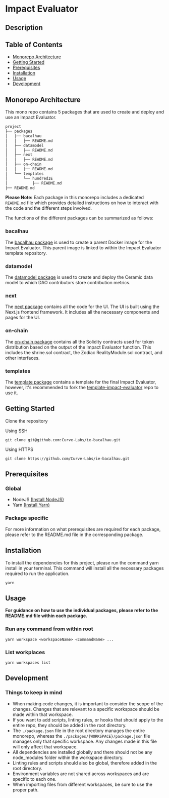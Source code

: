 # Impact Evaluator

## Description

## Table of Contents

- [Monorepo Architecture](#monorepo-architecture)
- [Getting Started](#getting-started)
- [Prerequisites](#prerequisites)
- [Installation](#installation)
- [Usage](#usage)
- [Development](#development)

## Monorepo Architecture

This mono repo contains 5 packages that are used to create and deploy and use an Impact Evaluator.

```sh
project
├── packages
│   ├── bacalhau
│   │   ├── README.md
│   ├── datamodel
│   │   ├── README.md
│   ├── next
│   │   ├── README.md
│   ├── on-chain
│   │   ├── README.md
│   └── templates
│       └── hundredIE
│           ├── README.md
├── README.md
```

**Please Note:** Each package in this monorepo includes a dedicated `README.md` file which provides detailed instructions on how to interact with the code and the different steps involved.

The functions of the different packages can be summarized as follows:

### bacalhau

The [bacalhau package](./packages/bacalhau/) is used to create a parent Docker image for the Impact Evaluator. This parent image is linked to within the Impact Evaluator template repository.

### datamodel

The [datamodel package](./packages/datamodel/) is used to create and deploy the Ceramic data model to which DAO contributors store contribution metrics.

### next

The [next package](./packages/next/) contains all the code for the UI. The UI is built using the Next.js frontend framework. It includes all the necessary components and pages for the UI.

### on-chain

The [on-chain package](./packages/on-chain/)
contains all the Solidity contracts used for token distribution based on the output of the Impact Evaluator function. This includes the shrine.sol contract, the Zodiac RealityModule.sol contract, and other interfaces.

### templates

The [template package](./packages/templates/) contains a template for the final Impact Evaluator, however, it's recommended to fork the [template-impact-evaluator](https://github.com/Curve-Labs/template-impact-evaluator) repo to use it.

## Getting Started

Clone the repository

Using SSH

```
git clone git@github.com:Curve-Labs/ie-bacalhau.git
```

Using HTTPS

```
git clone https://github.com/Curve-Labs/ie-bacalhau.git
```

## Prerequisites

### Global

- NodeJS [(Install NodeJS)](https://nodejs.org/en/download/)
- Yarn [(Install Yarn)](https://classic.yarnpkg.com/en/docs/install)

### Package specific

For more information on what prerequisites are required for each package, please refer to the README.md file in the corresponding package.

## Installation

To install the dependencies for this project, please run the command yarn install in your terminal. This command will install all the necessary packages required to run the application.

```
yarn
```

## Usage

**For guidance on how to use the individual packages, please refer to the README.md file within each package.**

### Run any command from within root

```
yarn workspace <workspaceName> <commandName> ...
```

### List workplaces

```
yarn workspaces list
```

## Development

### Things to keep in mind

- When making code changes, it is important to consider the scope of the changes. Changes that are relevant to a specific workspace should be made within that workspace.
- If you want to add scripts, linting rules, or hooks that should apply to the entire repo, they should be added in the root directory.
- The `./package.json` file in the root directory manages the entire monorepo, whereas the `./packages/{WORKSPACE}/package.json` file manages only that specific workspace. Any changes made in this file will only affect that workspace.
- All dependencies are installed globally and there should not be any node_modules folder within the workspace directory.
- Linting rules and scripts should also be global, therefore added in the root directory.
- Environment variables are not shared across workspaces and are specific to each one.
- When importing files from different workspaces, be sure to use the proper path.

